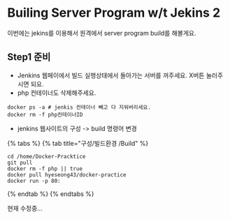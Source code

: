 # Builing Server Program w/t Jekins 2

이번에는 jekins를 이용해서 원격에서 server program build를 해볼게요.

## Step1 준비 

* Jenkins 웹페이에서 빌드 실행상태에서 돌아가는 서버를 꺼주세요. X버튼 눌러주시면 되요. 
* php 컨테이너도 삭제해주세요. 

```text
docker ps -a # jenkis 컨테이너 빼고 다 지워버리세요.
docker rm -f php컨테이너ID
```

* jenkins 웹사이트의 구성 -&gt; build 명령어 변경 

{% tabs %}
{% tab title="구성/빌드환경 /Build" %}
```text
cd /home/Docker-Pracktice
git pull
docker rm -f php || true
docker pull hyeseong43/docker-practice
docker run -p 80:
```
{% endtab %}
{% endtabs %}

현재 수정중...

